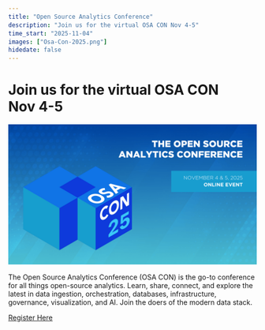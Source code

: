 ```yaml
---
title: "Open Source Analytics Conference"
description: "Join us for the virtual OSA CON Nov 4-5"
time_start: "2025-11-04"
images: ["Osa-Con-2025.png"]
hidedate: false
---
```



# Join us for the virtual OSA CON Nov 4-5

<a href="https://osacon.io" target="_blank" ><img src="Osa-Con-2025.png" alt="Osa Con 2025" class="img-fluid" /></a>

​The Open Source Analytics Conference (OSA CON) is the go-to conference for all things open-source analytics. Learn, share, connect, and explore the latest in data ingestion, orchestration, databases, infrastructure, governance, visualization, and AI. Join the doers of the modern data stack.

[Register Here](https://osacon.io)




##  
